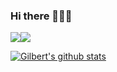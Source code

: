 ### Hi there 👋👋😀

<img src="https://img.shields.io/badge/Spring Boot-6DB33F?style=for-the-badge&logo=appveyor&logo=Java&logoColor=white"/><img src="https://img.shields.io/badge/Django-092E20?style=for-the-badge&logo=appveyor&logo=Java&logoColor=white"/>

[![Gilbert's github stats](https://github-readme-stats.vercel.app/api?username=Gilbert9172)](https://github.com/gilbert9172/github-readme-stats)





<!--
**Gilbert9172/Gilbert9172** is a ✨ _special_ ✨ repository because its `README.md` (this file) appears on your GitHub profile.

Here are some ideas to get you started:

- 🔭 I’m currently working on ...
- 🌱 I’m currently learning ...
- 👯 I’m looking to collaborate on ...
- 🤔 I’m looking for help with ...
- 💬 Ask me about ...
- 📫 How to reach me: ...
- 😄 Pronouns: ...
- ⚡ Fun fact: ...
-->

<!-- ![header](https://capsule-render.vercel.app/api?type=cylinder&color=auto&height=300&section=header&text=Gil_95&fontSize=90) -->
